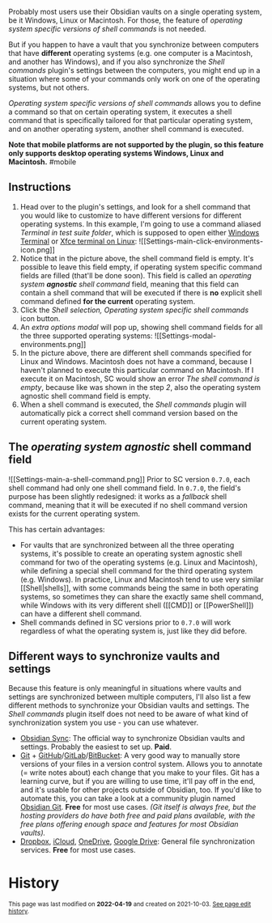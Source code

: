 Probably most users use their Obsidian vaults on a single operating system, be it Windows, Linux or Macintosh. For those, the feature of _operating system specific versions of shell commands_ is not needed.

But if you happen to have a vault that you synchronize between computers that have **different** operating systems (e.g. one computer is a Macintosh, and another has Windows), and if you also synchronize the *Shell commands* plugin's settings between the computers, you might end up in a situation where some of your commands only work on one of the operating systems, but not others.

*Operating system specific versions of shell commands* allows you to define a command so that on certain operating system, it executes a shell command that is specifically tailored for that particular operating system, and on another operating system, another shell command is executed.

**Note that mobile platforms are not supported by the plugin, so this feature only supports desktop operating systems Windows, Linux and Macintosh.** #mobile

## Instructions
1. Head over to the plugin's settings, and look for a shell command that you would like to customize to have different versions for different operating systems. In this example, I'm going to use a command aliased *Terminal in test suite folder*, which is supposed to open either [Windows Terminal](https://www.microsoft.com/en-us/p/windows-terminal/9n0dx20hk701) or [Xfce terminal on Linux](https://docs.xfce.org/apps/terminal/start):
	![[Settings-main-click-environments-icon.png]]
2. Notice that in the picture above, the shell command field is empty. It's possible to leave this field empty, if operating system specific command fields are filled (that'll be done soon). This field is called an *operating system **agnostic** shell command* field, meaning that this field can contain a shell command that will be executed if there is **no** explicit shell command defined **for the current** operating system.
3. Click the *Shell selection, Operating system specific shell commands* icon button.
4. An *extra options modal* will pop up, showing shell command fields for all the three supported operating systems:
	![[Settings-modal-environments.png]]
5. In the picture above, there are different shell commands specified for Linux and Windows. Macintosh does not have a command, because I haven't planned to execute this particular command on Macintosh. If I execute it on Macintosh, SC would show an error *The shell command is empty*, because like was shown in the step *2*, also the operating system agnostic shell command field is empty.
6. When a shell command is executed, the *Shell commands* plugin will automatically pick a correct shell command version based on the current operating system.

## The *operating system agnostic* shell command field
![[Settings-main-a-shell-command.png]]
Prior to SC version `0.7.0`, each shell command had only one shell command field. In `0.7.0`, the field's purpose has been slightly redesigned: it works as a *fallback* shell command, meaning that it will be executed if no shell command version exists for the current operating system.

This has certain advantages:
- For vaults that are synchronized between all the three operating systems, it's possible to create an operating system agnostic shell command for two of the operating systems (e.g. Linux and Macintosh), while defining a special shell command for the third operating system (e.g. Windows). In practice, Linux and Macintosh tend to use very similar [[Shell|shells]], with some commands being the same in both operating systems, so sometimes they can share the exactly same shell command, while Windows with its very different shell ([[CMD]] or [[PowerShell]]) can have a different shell command.
- Shell commands defined in SC versions prior to `0.7.0` will work regardless of what the operating system is, just like they did before.

## Different ways to synchronize vaults and settings
Because this feature is only meaningful in situations where vaults and settings are synchronized between multiple computers, I'll also list a few different methods to synchronize your Obsidian vaults and settings. The *Shell commands* plugin itself does not need to be aware of what kind of synchronization system you use - you can use whatever.

- [Obsidian Sync](https://obsidian.md/sync): The official way to synchronize Obsidian vaults and settings. Probably the easiest to set up. **Paid**.
- [Git](https://git-scm.com) + [GitHub](https://github.com)/[GitLab](https://gitlab.com)/[BitBucket](https://bitbucket.org): A very good way to manually store versions of your files in a version control system. Allows you to annotate (= write notes about) each change that you make to your files. Git has a learning curve, but if you are willing to use time, it'll pay off in the end, and it's usable for other projects outside of Obsidian, too. If you'd like to automate this, you can take a look at a community plugin named [Obsidian Git](https://github.com/denolehov/obsidian-git). **Free** for most use cases. *(Git itself is always free, but the hosting providers do have both free and paid plans available, with the free plans offering enough space and features for most Obsidian vaults).*
- [Dropbox](https://dropbox.com), [iCloud](https://icloud.com), [OneDrive](https://onedrive.com), [Google Drive](https://google.com/drive): General file synchronization services. **Free** for most use cases.

# History
<small>This page was last modified on <strong>2022-04-19</strong> and created on 2021-10-03. <a href="https://github.com/Taitava/obsidian-shellcommands-documentation/commits/main/./Environments/Operating%20system%20specific%20versions%20of%20shell%20commands.md">See page edit history</a>.</small>

